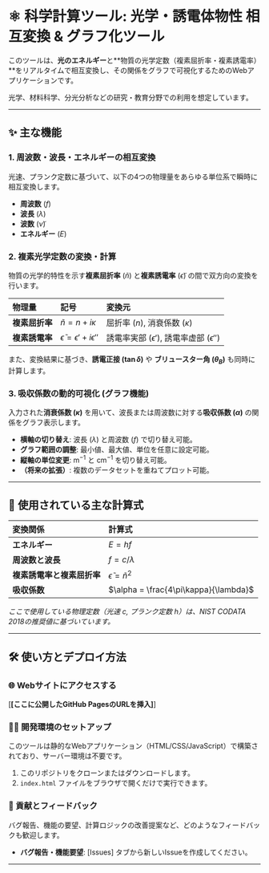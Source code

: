 
# ⚛️ 科学計算ツール: 光学・誘電体物性 相互変換 & グラフ化ツール

このツールは、**光のエネルギー**と**物質の光学定数（複素屈折率・複素誘電率）**をリアルタイムで相互変換し、その関係をグラフで可視化するためのWebアプリケーションです。

光学、材料科学、分光分析などの研究・教育分野での利用を想定しています。

---

## ✨ 主な機能

### 1. 周波数・波長・エネルギーの相互変換

光速、プランク定数に基づいて、以下の4つの物理量をあらゆる単位系で瞬時に相互変換します。

* **周波数** ($f$)
* **波長** ($\lambda$)
* **波数** ($\tilde{\nu}$)
* **エネルギー** ($E$)

### 2. 複素光学定数の変換・計算

物質の光学的特性を示す**複素屈折率** ($\tilde{n}$) と**複素誘電率** ($\tilde{\epsilon}$) の間で双方向の変換を行います。

| 物理量 | 記号 | 変換元 |
| :--- | :--- | :--- |
| **複素屈折率** | $\tilde{n} = n + i\kappa$ | 屈折率 ($n$), 消衰係数 ($\kappa$) |
| **複素誘電率** | $\tilde{\epsilon} = \epsilon' + i\epsilon''$ | 誘電率実部 ($\epsilon'$), 誘電率虚部 ($\epsilon''$) |

また、変換結果に基づき、**誘電正接 ($\tan\delta$)** や **ブリュースター角 ($\theta_B$)** も同時に計算します。

### 3. 吸収係数の動的可視化 (グラフ機能)

入力された**消衰係数 ($\kappa$)** を用いて、波長または周波数に対する**吸収係数 ($\alpha$)** の関係をグラフ表示します。

* **横軸の切り替え**: 波長 ($\lambda$) と周波数 ($f$) で切り替え可能。
* **グラフ範囲の調整**: 最小値、最大値、単位を任意に設定可能。
* **縦軸の単位変更**: $\text{m}^{-1}$ と $\text{cm}^{-1}$ を切り替え可能。
* **（将来の拡張）**: 複数のデータセットを重ねてプロット可能。

---

## 📐 使用されている主な計算式

| 変換関係 | 計算式 |
| :--- | :--- |
| **エネルギー** | $E = hf$ |
| **周波数と波長** | $f = c / \lambda$ |
| **複素誘電率と複素屈折率** | $\tilde{\epsilon} = \tilde{n}^2$ |
| **吸収係数** | $\alpha = \frac{4\pi\kappa}{\lambda}$ |

*ここで使用している物理定数（光速 $c$, プランク定数 $h$）は、NIST CODATA 2018の推奨値に基づいています。*

---

## 🛠️ 使い方とデプロイ方法

### 🌐 Webサイトにアクセスする

[**[ここに公開したGitHub PagesのURLを挿入]**]

### 👨‍💻 開発環境のセットアップ

このツールは静的なWebアプリケーション（HTML/CSS/JavaScript）で構築されており、サーバー環境は不要です。

1.  このリポジトリをクローンまたはダウンロードします。
2.  `index.html` ファイルをブラウザで開くだけで実行できます。

### 🤝 貢献とフィードバック

バグ報告、機能の要望、計算ロジックの改善提案など、どのようなフィードバックも歓迎します。

* **バグ報告・機能要望**: [Issues] タブから新しいIssueを作成してください。

---
